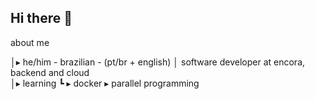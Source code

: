 ## Hi there 👋

about me 

│▸ he/him - brazilian - (pt/br + english)
│    software developer at encora, backend and cloud                                             
│▸ learning
    ┗ ▸  docker
      ▸  parallel programming
